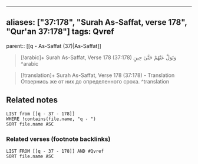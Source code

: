
---
aliases: ["37:178", "Surah As-Saffat, verse 178", "Qur'an 37:178"]
tags: Qvref
---

parent:: [[q - As-Saffat (37)|As-Saffat]]

> [!arabic]+ Surah As-Saffat, Verse 178 (37:178)
> <span class="quran-arabic">وَتَوَلَّ عَنْهُمْ حَتَّىٰ حِينٍ</span>
^arabic

> [!translation]+ Surah As-Saffat, Verse 178 (37:178) - Translation
> Отвернись же от них до определенного срока.
^translation



## Related notes
```dataview
LIST from [[q - 37 - 178]]
WHERE !contains(file.name, "q - ")
SORT file.name ASC
```

### Related verses (footnote backlinks)
```dataview
LIST FROM [[q - 37 - 178]] AND #Qvref
SORT file.name ASC
```

